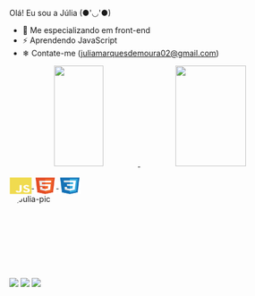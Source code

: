 Olá! Eu sou a Júlia (●'◡'●) 


- 👾 Me especializando em front-end
- ⚡ Aprendendo JavaScript
- ❄ Contate-me (juliamarquesdemoura02@gmail.com)

<div align="center">
 <a href="https://github.com/juliamarquesss">
 <img width="42%" height="180em" src="https://github-readme-stats.vercel.app/api?username=juliamarquesss&show_icons=true&theme=tokyonight&include_all_commits=true&count_private=true"/>
 <img width="50%" height="180em" src="https://github-readme-stats.vercel.app/api/top-langs/?username=juliamarquesss&layout=compact&langs_count=7&theme=tokyonight"/>
</div> 

  <div style="display: inline_block"><br>
    <img align="center" alt="Julia-Js" height="30" width="40" src="https://raw.githubusercontent.com/devicons/devicon/master/icons/javascript/javascript-plain.svg"/>
  <img align="center" alt="Julia-HTML" height="30" width="40" src="https://raw.githubusercontent.com/devicons/devicon/master/icons/html5/html5-original.svg"/>
  <img align="center" alt="Julia-CSS" height="30" width="40" src="https://raw.githubusercontent.com/devicons/devicon/master/icons/css3/css3-original.svg"/>
     <img align="right" alt="Julia-pic" height="150" style="border-radius:50px;" src="https://user-images.githubusercontent.com/117701061/207203425-dac0d4a4-406a-462f-a96b-155799e9587c.gif" width=676&height=676>
  </div>

##

  <div>
  <a href="https://www.linkedin.com/in/rafaella-ballerini-45875016a" target="_blank"><img src="https://img.shields.io/badge/Telegram-2CA5E0?style=for-the-badge&logo=telegram&logoColor=white" target="_blank"></a>
  <a href = "mailto:contatorafaballerini@gmail.com"><img src="https://img.shields.io/badge/-Gmail-%23333?style=for-the-badge&logo=gmail&logoColor=red" target="_blank"></a>
  <a href="https://www.linkedin.com/in/rafaella-ballerini-45875016a" target="_blank"><img src="https://img.shields.io/badge/-LinkedIn-%230077B5?style=for-the-badge&logo=linkedin&logoColor=white" target="_blank"></a>
 </div>
